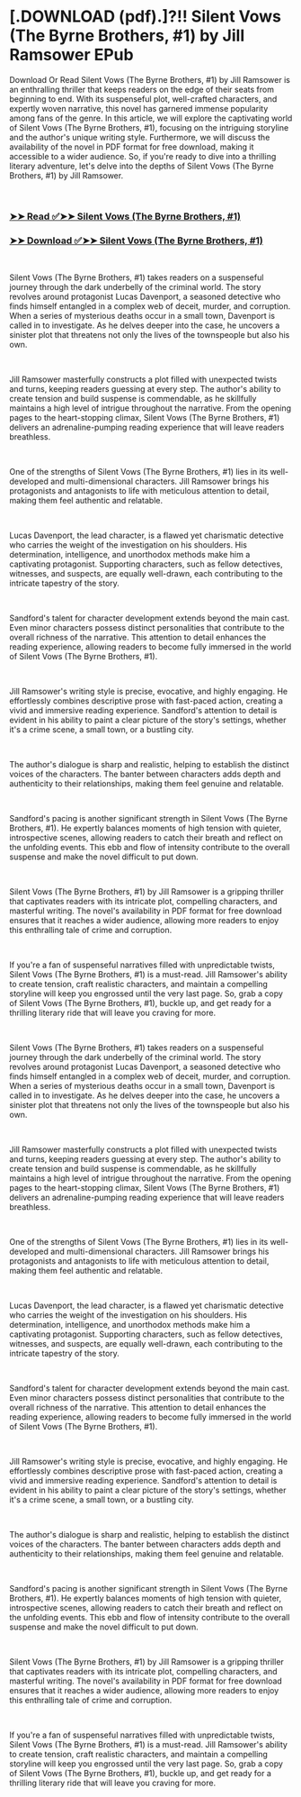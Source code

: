# [.DOWNLOAD (pdf).]?!! Silent Vows (The Byrne Brothers, #1) by Jill Ramsower EPub

<p>Download Or Read Silent Vows (The Byrne Brothers, #1) by Jill Ramsower is an enthralling thriller that keeps readers on the edge of their seats from beginning to end. With its suspenseful plot, well-crafted characters, and expertly woven narrative, this novel has garnered immense popularity among fans of the genre. In this article, we will explore the captivating world of Silent Vows (The Byrne Brothers, #1), focusing on the intriguing storyline and the author's unique writing style. Furthermore, we will discuss the availability of the novel in PDF format for free download, making it accessible to a wider audience. So, if you're ready to dive into a thrilling literary adventure, let's delve into the depths of Silent Vows (The Byrne Brothers, #1) by Jill Ramsower.</p>
<p>&nbsp;</p>

### [➤➤ Read ✅➤➤ Silent Vows (The Byrne Brothers, #1)](https://pdfworldcenter.com/?book=61425509)

### [➤➤ Download ✅➤➤ Silent Vows (The Byrne Brothers, #1)](https://pdfworldcenter.com/?book=61425509)

<p>&nbsp;</p>
<p>Silent Vows (The Byrne Brothers, #1) takes readers on a suspenseful journey through the dark underbelly of the criminal world. The story revolves around protagonist Lucas Davenport, a seasoned detective who finds himself entangled in a complex web of deceit, murder, and corruption. When a series of mysterious deaths occur in a small town, Davenport is called in to investigate. As he delves deeper into the case, he uncovers a sinister plot that threatens not only the lives of the townspeople but also his own.</p>
<p>&nbsp;</p>
<p>Jill Ramsower masterfully constructs a plot filled with unexpected twists and turns, keeping readers guessing at every step. The author's ability to create tension and build suspense is commendable, as he skillfully maintains a high level of intrigue throughout the narrative. From the opening pages to the heart-stopping climax, Silent Vows (The Byrne Brothers, #1) delivers an adrenaline-pumping reading experience that will leave readers breathless.</p>
<p>&nbsp;</p>
<p>One of the strengths of Silent Vows (The Byrne Brothers, #1) lies in its well-developed and multi-dimensional characters. Jill Ramsower brings his protagonists and antagonists to life with meticulous attention to detail, making them feel authentic and relatable.</p>
<p>&nbsp;</p>
<p>Lucas Davenport, the lead character, is a flawed yet charismatic detective who carries the weight of the investigation on his shoulders. His determination, intelligence, and unorthodox methods make him a captivating protagonist. Supporting characters, such as fellow detectives, witnesses, and suspects, are equally well-drawn, each contributing to the intricate tapestry of the story.</p>
<p>&nbsp;</p>
<p>Sandford's talent for character development extends beyond the main cast. Even minor characters possess distinct personalities that contribute to the overall richness of the narrative. This attention to detail enhances the reading experience, allowing readers to become fully immersed in the world of Silent Vows (The Byrne Brothers, #1).</p>
<p>&nbsp;</p>
<p>Jill Ramsower's writing style is precise, evocative, and highly engaging. He effortlessly combines descriptive prose with fast-paced action, creating a vivid and immersive reading experience. Sandford's attention to detail is evident in his ability to paint a clear picture of the story's settings, whether it's a crime scene, a small town, or a bustling city.</p>
<p>&nbsp;</p>
<p>The author's dialogue is sharp and realistic, helping to establish the distinct voices of the characters. The banter between characters adds depth and authenticity to their relationships, making them feel genuine and relatable.</p>
<p>&nbsp;</p>
<p>Sandford's pacing is another significant strength in Silent Vows (The Byrne Brothers, #1). He expertly balances moments of high tension with quieter, introspective scenes, allowing readers to catch their breath and reflect on the unfolding events. This ebb and flow of intensity contribute to the overall suspense and make the novel difficult to put down.</p>
<p>&nbsp;</p>
<p>Silent Vows (The Byrne Brothers, #1) by Jill Ramsower is a gripping thriller that captivates readers with its intricate plot, compelling characters, and masterful writing. The novel's availability in PDF format for free download ensures that it reaches a wider audience, allowing more readers to enjoy this enthralling tale of crime and corruption.</p>
<p>&nbsp;</p>
<p>If you're a fan of suspenseful narratives filled with unpredictable twists, Silent Vows (The Byrne Brothers, #1) is a must-read. Jill Ramsower's ability to create tension, craft realistic characters, and maintain a compelling storyline will keep you engrossed until the very last page. So, grab a copy of Silent Vows (The Byrne Brothers, #1), buckle up, and get ready for a thrilling literary ride that will leave you craving for more.</p>
<p>&nbsp;</p>
<p>Silent Vows (The Byrne Brothers, #1) takes readers on a suspenseful journey through the dark underbelly of the criminal world. The story revolves around protagonist Lucas Davenport, a seasoned detective who finds himself entangled in a complex web of deceit, murder, and corruption. When a series of mysterious deaths occur in a small town, Davenport is called in to investigate. As he delves deeper into the case, he uncovers a sinister plot that threatens not only the lives of the townspeople but also his own.</p>
<p>&nbsp;</p>
<p>Jill Ramsower masterfully constructs a plot filled with unexpected twists and turns, keeping readers guessing at every step. The author's ability to create tension and build suspense is commendable, as he skillfully maintains a high level of intrigue throughout the narrative. From the opening pages to the heart-stopping climax, Silent Vows (The Byrne Brothers, #1) delivers an adrenaline-pumping reading experience that will leave readers breathless.</p>
<p>&nbsp;</p>
<p>One of the strengths of Silent Vows (The Byrne Brothers, #1) lies in its well-developed and multi-dimensional characters. Jill Ramsower brings his protagonists and antagonists to life with meticulous attention to detail, making them feel authentic and relatable.</p>
<p>&nbsp;</p>
<p>Lucas Davenport, the lead character, is a flawed yet charismatic detective who carries the weight of the investigation on his shoulders. His determination, intelligence, and unorthodox methods make him a captivating protagonist. Supporting characters, such as fellow detectives, witnesses, and suspects, are equally well-drawn, each contributing to the intricate tapestry of the story.</p>
<p>&nbsp;</p>
<p>Sandford's talent for character development extends beyond the main cast. Even minor characters possess distinct personalities that contribute to the overall richness of the narrative. This attention to detail enhances the reading experience, allowing readers to become fully immersed in the world of Silent Vows (The Byrne Brothers, #1).</p>
<p>&nbsp;</p>
<p>Jill Ramsower's writing style is precise, evocative, and highly engaging. He effortlessly combines descriptive prose with fast-paced action, creating a vivid and immersive reading experience. Sandford's attention to detail is evident in his ability to paint a clear picture of the story's settings, whether it's a crime scene, a small town, or a bustling city.</p>
<p>&nbsp;</p>
<p>The author's dialogue is sharp and realistic, helping to establish the distinct voices of the characters. The banter between characters adds depth and authenticity to their relationships, making them feel genuine and relatable.</p>
<p>&nbsp;</p>
<p>Sandford's pacing is another significant strength in Silent Vows (The Byrne Brothers, #1). He expertly balances moments of high tension with quieter, introspective scenes, allowing readers to catch their breath and reflect on the unfolding events. This ebb and flow of intensity contribute to the overall suspense and make the novel difficult to put down.</p>
<p>&nbsp;</p>
<p>Silent Vows (The Byrne Brothers, #1) by Jill Ramsower is a gripping thriller that captivates readers with its intricate plot, compelling characters, and masterful writing. The novel's availability in PDF format for free download ensures that it reaches a wider audience, allowing more readers to enjoy this enthralling tale of crime and corruption.</p>
<p>&nbsp;</p>
<p>If you're a fan of suspenseful narratives filled with unpredictable twists, Silent Vows (The Byrne Brothers, #1) is a must-read. Jill Ramsower's ability to create tension, craft realistic characters, and maintain a compelling storyline will keep you engrossed until the very last page. So, grab a copy of Silent Vows (The Byrne Brothers, #1), buckle up, and get ready for a thrilling literary ride that will leave you craving for more.</p>
<p>&nbsp;</p>
